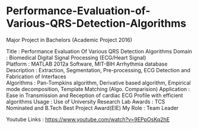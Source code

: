 # Performance-Evaluation-of-Various-QRS-Detection-Algorithms
Major Project in Bachelors (Academic Project 2016)    

Title         :   Performance Evaluation Of Various QRS Detection Algorithms 
Domain        :   Biomedical Digital Signal Processing (ECG/Heart Signal)    
Platform      :   MATLAB 2012a Software, MIT-BIH Arrhythmia database    
Description   :   Extraction, Segmentation, Pre-processing, ECG Detection and Fabrication of Interfaces    
Algorithms    :   Pan-Tompkins algorithm, Derivative based algorithm, Empirical mode decomposition, Template Matching (Algo. Comparision)
Application   :   Ease in Transmission and Reception of cardiac ECG Profile with efficient algorithms 
Usage         :   Use of University Research Lab
Awards        :   TCS Nominated and B.Tech Best Project Award(EIE) 
My Role       :   Team Leader

Youtube Links :   https://www.youtube.com/watch?v=9EPpOsKq2hE
